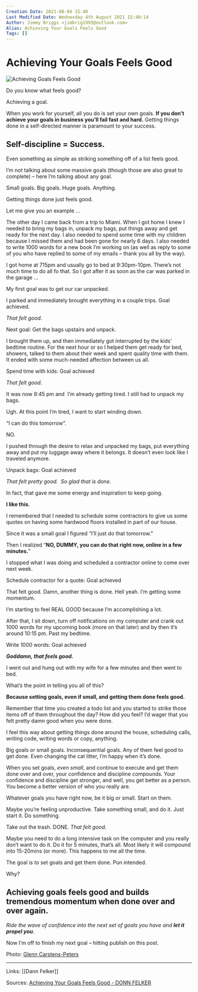 ```yaml
---
Creation Date: 2021-08-04 15:40
Last Modified Date: Wednesday 4th August 2021 15:40:14
Author: Jimmy Briggs <jimbrig1993@outlook.com>
Alias: Achieving Your Goals Feels Good
Tags: []
---
```


# Achieving Your Goals Feels Good

![Achieving Goals Feels Good](https://www.donnfelker.com/wp-content/uploads/2019/02/checklist-1024x681.jpg)

Do you know what feels good?

Achieving a goal.

When you work for yourself, all you do is set your own goals. **If you don’t achieve your goals in business you’ll fail fast and hard.** Getting things done in a self-directed manner is paramount to your success.

## **Self-discipline = Success.**

Even something as simple as striking something off of a list feels good.

I’m not talking about some massive goals (though those are also great to complete) – here I’m talking about any goal.

Small goals. Big goals. Huge goals. Anything.

Getting things done just feels good.

Let me give you an example …

The other day I came back from a trip to Miami. When I got home I knew I needed to bring my bags in, unpack my bags, put things away and get ready for the next day. I also needed to spend some time with my children because I missed them and had been gone for nearly 6 days. I also needed to write 1000 words for a new book I’m working on (as well as reply to some of you who have replied to some of my emails – thank you all by the way).

I got home at 715pm and usually go to bed at 9:30pm-10pm. There’s not much time to do all fo that. So I got after it as soon as the car was parked in the garage …

My first goal was to get our car unpacked.

I parked and immediately brought everything in a couple trips. Goal achieved.

_That felt good._ 

Next goal: Get the bags upstairs and unpack.

I brought them up, and then immediately got interrupted by the kids’ bedtime routine. For the next hour or so I helped them get ready for bed, showers, talked to them about their week and spent quality time with them. It ended with some much-needed affection between us all.

Spend time with kids: Goal achieved

_That felt good._

It was now 8:45 pm and  I’m already getting tired. I still had to unpack my bags.

Ugh. At this point I’m tired, I want to start winding down.

“I can do this tomorrow”.

NO.

I pushed through the desire to relax and unpacked my bags, put everything away and put my luggage away where it belongs. It doesn’t even look like I traveled anymore.

Unpack bags: Goal achieved

_That felt pretty good.  So glad that is done._ 

In fact, that gave me some energy and inspiration to keep going.

**I like this.**

I remembered that I needed to schedule some contractors to give us some quotes on having some hardwood floors installed in part of our house.

Since it was a small goal I figured “I’ll just do that tomorrow.”

Then I realized “**NO, DUMMY, you can do that right now, online in a few minutes.**”

I stopped what I was doing and scheduled a contractor online to come over next week.

Schedule contractor for a quote: Goal achieved

That felt good. Damn, another thing is done. Hell yeah. I’m getting some momentum.

I’m starting to feel REAL GOOD because I’m accomplishing a lot.

After that, I sit down, turn off notifications on my computer and crank out 1000 words for my upcoming book (more on that later) and by then it’s around 10:15 pm. Past my bedtime.

Write 1000 words: Goal achieved

**_Goddamn, that feels good._** 

I went out and hung out with my wife for a few minutes and then went to bed.

What’s the point in telling you all of this?

**Because setting goals, even if small, and getting them done feels good.** 

Remember that time you created a todo list and you started to strike those items off of them throughout the day? How did you feel? I’d wager that you felt pretty damn good when you were done.

I feel this way about getting things done around the house, scheduling calls, writing code, writing words or copy, anything.

Big goals or small goals. Inconsequential goals. Any of them feel good to get done. Even changing the cat litter, I’m happy when it’s done.

When you set goals, _even small_, and continue to execute and get them done over and over, your confidence and discipline compounds. Your confidence and discipline get stronger, and well, you get better as a person. You become a better version of who you really are.

Whatever goals you have right now, be it big or small. Start on them.

Maybe you’re feeling unproductive. Take something small, and do it. Just start it. Do something.

Take out the trash. DONE. _That felt good._ 

Maybe you need to do a long intensive task on the computer and you really don’t want to do it. Do it for 5 minutes, that’s all. Most likely it will compound into 15-20mins (or more). This happens to me all the time.

The goal is to set goals and get them done. Pun intended.

Why?

## **Achieving goals feels good and builds tremendous momentum when done over and over again.**

_Ride the wave of confidence into the next set of goals you have and **let it propel you**._ 

Now I’m off to finish my next goal – hitting publish on this post.

Photo: [Glenn Carstens-Peters](https://unsplash.com/photos/RLw-UC03Gwc)


***

Links: [[Dann Felker]]

Sources: [Achieving Your Goals Feels Good - DONN FELKER](https://www.donnfelker.com/achieving-your-goals-feels-good/)

